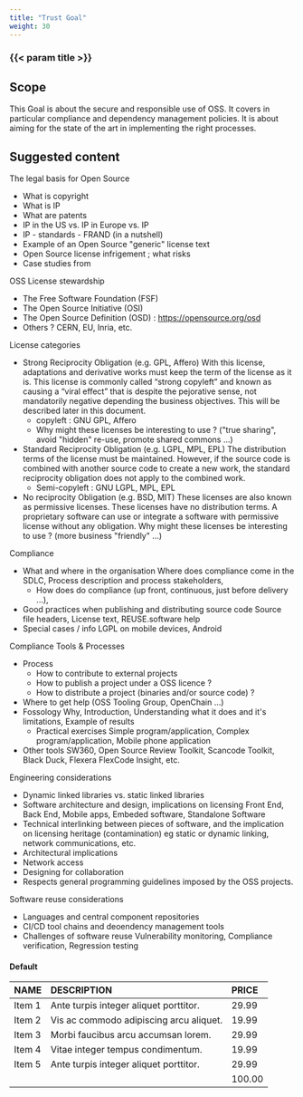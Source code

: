 ```yaml
---
title: "Trust Goal"
weight: 30
---
```


### {{< param title >}}

## Scope

This Goal is about the secure and responsible use of OSS. It covers in particular compliance and dependency management policies. It is about aiming for the state of the art in implementing the right processes.

## Suggested content

The legal basis for Open Source

* What is copyright
* What is IP
* What are patents
* IP in the US vs. IP in Europe vs. IP
* IP - standards - FRAND (in a nutshell)
* Example of an Open Source "generic" license text
* Open Source license infrigement ; what risks
* Case studies from <company>

OSS License stewardship

* The Free Software Foundation (FSF)
* The Open Source Initiative (OSI)
* The Open Source Definition (OSD) : https://opensource.org/osd
* Others ? CERN, EU, Inria,  etc.

License categories

* Strong Reciprocity Obligation (e.g. GPL, Affero) With this license, adaptations and derivative works must keep the term of the license as it is.  This license is commonly called “strong copyleft” and known as causing a “viral effect” that is despite the pejorative sense, not mandatorily negative depending the business objectives. This will be described later in this document.
  * copyleft : GNU GPL, Affero
  * Why might these licenses be interesting to use ? ("true sharing", avoid "hidden" re-use, promote shared commons ...)
* Standard Reciprocity Obligation (e.g. LGPL, MPL, EPL) The distribution terms of the license must be maintained. However, if the source code is combined with another source code to create a new work, the standard reciprocity obligation does not apply to the combined work.
  * Semi-copyleft : GNU LGPL, MPL, EPL
* No reciprocity Obligation (e.g. BSD, MIT) These licenses are also known as permissive licenses. These licenses have no distribution terms. A proprietary software can use or integrate a software with permissive license without any obligation. Why might these licenses be interesting to use ? (more business "friendly" …)

Compliance

* What and where in the organisation Where does compliance come in the SDLC, Process description and process stakeholders,
  * How does <company> do compliance (up front, continuous, just before delivery ...),
* Good practices when publishing and distributing source code Source file headers, License text, REUSE.software help
* Special cases / info LGPL on mobile devices, Android

Compliance Tools & Processes

* Process
  * How to contribute to external projects
  * How to publish a project under a OSS licence ?
  * How to distribute a project (binaries and/or source code) ?
* Where to get help (OSS Tooling Group, OpenChain ...)
* Fossology Why, Introduction, Understanding what it does and it's limitations, Example of results
  * Practical exercises Simple program/application, Complex program/application, Mobile phone application
* Other tools SW360, Open Source Review Toolkit, Scancode Toolkit, Black Duck, Flexera FlexCode Insight, etc.

Engineering considerations

* Dynamic linked libraries vs. static linked libraries
* Software architecture and design, implications on licensing Front End, Back End, Mobile apps, Embeded software, Standalone Software
* Technical interlinking between pieces of software, and the implication on licensing heritage (contamination) eg static or dynamic linking, network communications, etc.
* Architectural implications
* Network access
* Designing for collaboration
* Respects general programming guidelines imposed by the OSS projects.

Software reuse considerations

* Languages and central component repositories
* CI/CD tool chains and deoendency management tools
* Challenges of software reuse Vulnerability monitoring, Compliance verification, Regression testing


#### Default

| NAME | DESCRIPTION | PRICE |
|:--|:--|:--|
| Item 1 | Ante turpis integer aliquet porttitor. | 29.99 |
| Item 2 | Vis ac commodo adipiscing arcu aliquet. | 19.99 |
| Item 3 | Morbi faucibus arcu accumsan lorem. | 29.99 |
| Item 4 | Vitae integer tempus condimentum. | 19.99 |
| Item 5 | Ante turpis integer aliquet porttitor. | 29.99 |
|  || 100.00 |
